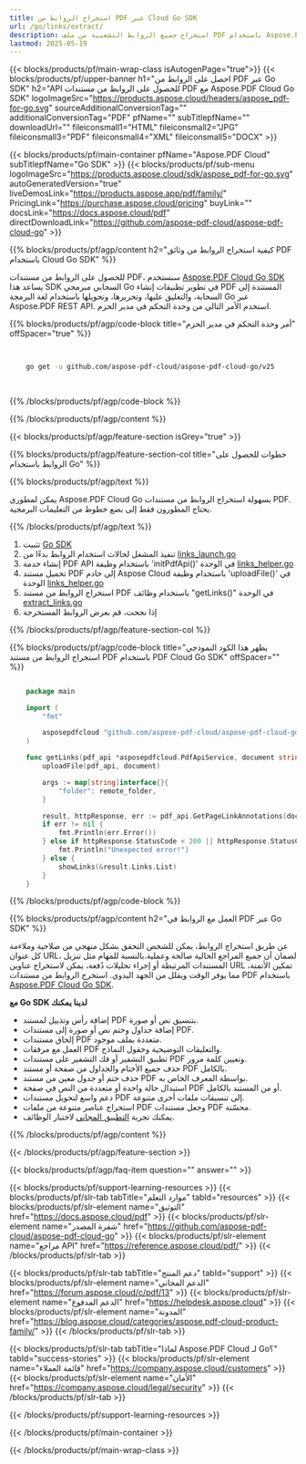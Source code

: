 ```yaml
---
title: استخراج الروابط من PDF عبر Cloud Go SDK
url: /go/links/extract/
description: استخراج جميع الروابط التشعبية من ملف PDF باستخدام Aspose.PDF Cloud SDK لـ Go.
lastmod: 2025-05-19
---
```


{{< blocks/products/pf/main-wrap-class isAutogenPage="true">}}
{{< blocks/products/pf/upper-banner h1="احصل على الروابط من PDF عبر Go SDK" h2="API للحصول على الروابط من مستندات PDF مع Aspose.PDF Cloud Go SDK" logoImageSrc="https://products.aspose.cloud/headers/aspose_pdf-for-go.svg" sourceAdditionalConversionTag="" additionalConversionTag="PDF" pfName="" subTitlepfName="" downloadUrl="" fileiconsmall1="HTML" fileiconsmall2="JPG" fileiconsmall3="PDF" fileiconsmall4="XML" fileiconsmall5="DOCX" >}}

{{< blocks/products/pf/main-container pfName="Aspose.PDF Cloud" subTitlepfName="Go SDK" >}}
{{< blocks/products/pf/sub-menu logoImageSrc="https://products.aspose.cloud/sdk/aspose_pdf-for-go.svg"
autoGeneratedVersion="true"
liveDemosLink="https://products.aspose.app/pdf/family/" PricingLink="https://purchase.aspose.cloud/pricing" buyLink="" docsLink="https://docs.aspose.cloud/pdf"  directDownloadLink="https://github.com/aspose-pdf-cloud/aspose-pdf-cloud-go" >}}

{{% blocks/products/pf/agp/content h2="كيفية استخراج الروابط من وثائق PDF باستخدام Cloud Go SDK" %}}

للحصول على الروابط من مستندات PDF، سنستخدم
[Aspose.PDF Cloud Go SDK](https://products.aspose.cloud/pdf/go/)
يساعد هذا SDK السحابي مبرمجي Go في تطوير تطبيقات إنشاء PDF المستندة إلى السحابة، والتعليق عليها، وتحريرها، وتحويلها باستخدام لغة البرمجة Go عبر Aspose.PDF REST API. استخدم الأمر التالي من وحدة التحكم في مدير الحزم.

{{% blocks/products/pf/agp/code-block title="أمر وحدة التحكم في مدير الحزم" offSpacer="true" %}}

```bash

     
    go get -u github.com/aspose-pdf-cloud/aspose-pdf-cloud-go/v25
     
     
```

{{% /blocks/products/pf/agp/code-block %}}

{{% /blocks/products/pf/agp/content %}}

{{< blocks/products/pf/agp/feature-section isGrey="true" >}}

{{% blocks/products/pf/agp/feature-section-col title="خطوات للحصول على الروابط باستخدام Go" %}}

{{% blocks/products/pf/agp/text %}}

يمكن لمطوري Aspose.PDF Cloud Go بسهولة استخراج الروابط من مستندات PDF. يحتاج المطورون فقط إلى بضع خطوط من التعليمات البرمجية.

{{% /blocks/products/pf/agp/text %}}

1. تثبيت [Go SDK](https://github.com/aspose-pdf-cloud/aspose-pdf-cloud-go)
1. تنفيذ المشغل لحالات استخدام الروابط بدءًا من [links_launch.go](https://github.com/aspose-pdf-cloud/aspose-pdf-cloud-go/blob/master/uses_cases/links/links_launch.go)
1. إنشاء خدمة PDF API باستخدام وظيفة 'initPdfApi()' في الوحدة [links_helper.go](https://github.com/aspose-pdf-cloud/aspose-pdf-cloud-go/blob/master/uses_cases/links/links_helper.go)
1. تحميل مستند PDF إلى خادم Aspose Cloud باستخدام وظيفة 'uploadFile()' في الوحدة [links_helper.go](https://github.com/aspose-pdf-cloud/aspose-pdf-cloud-go/blob/master/uses_cases/links/links_helper.go)
1. استخراج الروابط من مستند PDF باستخدام وظائف "getLinks()" في الوحدة [extract_links.go](https://github.com/aspose-pdf-cloud/aspose-pdf-cloud-go/blob/master/uses_cases/links/extract_links.go)
1. إذا نجحت، قم بعرض الروابط المستخرجة

{{% /blocks/products/pf/agp/feature-section-col %}}

{{% blocks/products/pf/agp/code-block title="يظهر هذا الكود النموذجي استخراج الروابط من مستند PDF باستخدام PDF Cloud Go SDK" offSpacer="" %}}

```go

    package main

    import (
        "fmt"

        asposepdfcloud "github.com/aspose-pdf-cloud/aspose-pdf-cloud-go/v25"
    )

    func getLinks(pdf_api *asposepdfcloud.PdfApiService, document string, page_num int32, remote_folder string) {
        uploadFile(pdf_api, document)

        args := map[string]interface{}{
            "folder": remote_folder,
        }

        result, httpResponse, err := pdf_api.GetPageLinkAnnotations(document, page_num, args)
        if err != nil {
            fmt.Println(err.Error())
        } else if httpResponse.StatusCode < 200 || httpResponse.StatusCode > 299 {
            fmt.Println("Unexpected error!")
        } else {
            showLinks(&result.Links.List)
        }
    }
```

{{% /blocks/products/pf/agp/code-block %}}

{{% blocks/products/pf/agp/content h2="العمل مع الروابط في PDF عبر Go SDK" %}}

عن طريق استخراج الروابط، يمكن للشخص التحقق بشكل منهجي من صلاحية وملاءمة كل عنوان URL، لضمان أن جميع المراجع الحالية صالحة وعملية.​ بالنسبة للمهام مثل تنزيل المستندات المرتبطة أو إجراء تحليلات دُفعة، يمكن لاستخراج عناوين URL تمكين الأتمتة، مما يوفر الوقت ويقلل من الجهد اليدوي.
استخرج الروابط من مستندات PDF باستخدام [Aspose.PDF Cloud Go SDK](https://products.aspose.cloud/pdf/go/).

**مع Go SDK لدينا يمكنك**

+ إضافة رأس وتذييل لمستند PDF بتنسيق نص أو صورة.
+ إضافة جداول وختم نص أو صورة إلى مستندات PDF.
+ إلحاق مستندات PDF متعددة بملف موجود.
+ العمل مع مرفقات PDF والتعليقات التوضيحية وحقول النماذج.
+ تطبيق التشفير أو فك التشفير على مستندات PDF وتعيين كلمة مرور.
+ حذف جميع الأختام والجداول من صفحة أو مستند PDF بالكامل.
+ حذف ختم أو جدول معين من مستند PDF بواسطة المعرف الخاص به.
+ استبدال حالة واحدة أو متعددة من النص في صفحة PDF أو من المستند بالكامل.
+ دعم واسع لتحويل مستندات PDF إلى تنسيقات ملفات أخرى متنوعة.
+ استخراج عناصر متنوعة من ملفات PDF وجعل مستندات PDF محسّنة.
+ يمكنك تجربة [التطبيق المجاني](https://products.aspose.app/pdf/) لاختبار الوظائف.

{{% /blocks/products/pf/agp/content %}}

{{< /blocks/products/pf/agp/feature-section >}}

{{< blocks/products/pf/agp/faq-item question="" answer="" >}}

{{< blocks/products/pf/support-learning-resources >}}
{{< blocks/products/pf/slr-tab tabTitle="موارد التعلم" tabId="resources" >}}
{{< blocks/products/pf/slr-element name="التوثيق" href="https://docs.aspose.cloud/pdf" >}}
{{< blocks/products/pf/slr-element name="شفرة المصدر" href="https://github.com/aspose-pdf-cloud/aspose-pdf-cloud-go" >}}
{{< blocks/products/pf/slr-element name="مراجع API" href="https://reference.aspose.cloud/pdf/" >}}
{{< /blocks/products/pf/slr-tab >}}

{{< blocks/products/pf/slr-tab tabTitle="دعم المنتج" tabId="support" >}}
{{< blocks/products/pf/slr-element name="الدعم المجاني" href="https://forum.aspose.cloud/c/pdf/13" >}}
{{< blocks/products/pf/slr-element name="الدعم المدفوع" href="https://helpdesk.aspose.cloud" >}}
{{< blocks/products/pf/slr-element name="المدونة" href="https://blog.aspose.cloud/categories/aspose.pdf-cloud-product-family/" >}}
{{< /blocks/products/pf/slr-tab >}}

{{< blocks/products/pf/slr-tab tabTitle="لماذا Aspose.PDF Cloud لـ Go؟" tabId="success-stories" >}}
{{< blocks/products/pf/slr-element name="قائمة العملاء" href="https://company.aspose.cloud/customers" >}}
{{< blocks/products/pf/slr-element name="الأمان" href="https://company.aspose.cloud/legal/security" >}}
{{< /blocks/products/pf/slr-tab >}}

{{< /blocks/products/pf/support-learning-resources >}}

{{< /blocks/products/pf/main-container >}}

{{< /blocks/products/pf/main-wrap-class >}}




